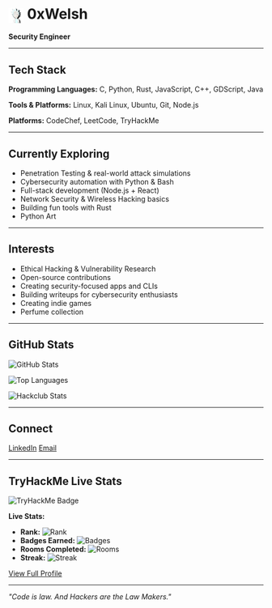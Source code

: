 # <img src="rick.png" alt="icon" width="30" height="30" style="vertical-align: middle;" /> 0xWelsh

**Security Engineer**

---

## Tech Stack

**Programming Languages:**
C, Python, Rust, JavaScript, C++, GDScript, Java

**Tools & Platforms:**
Linux, Kali Linux, Ubuntu, Git, Node.js

**Platforms:**
CodeChef, LeetCode, TryHackMe

---

## Currently Exploring

- Penetration Testing & real-world attack simulations
- Cybersecurity automation with Python & Bash
- Full-stack development (Node.js + React)
- Network Security & Wireless Hacking basics
- Building fun tools with Rust
- Python Art

---

## Interests

- Ethical Hacking & Vulnerability Research
- Open-source contributions
- Creating security-focused apps and CLIs
- Building writeups for cybersecurity enthusiasts
- Creating indie games
- Perfume collection

---

## GitHub Stats

![GitHub Stats](https://github-readme-stats.vercel.app/api?username=0xWelsh&show_icons=true&hide_border=true&bg_color=ffffff&title_color=000000&text_color=000000&icon_color=000000)

![Top Languages](https://github-readme-stats.vercel.app/api/top-langs/?username=0xWelsh&layout=compact&hide_border=true&bg_color=ffffff&title_color=000000&text_color=000000)

![Hackclub Stats](https://github-readme-stats.hackclub.dev/api/wakatime?username=6088&api_domain=hackatime.hackclub.com&&custom_title=Hackatime+Stats&layout=compact&cache_seconds=0&langs_count=8&theme=default)

---

## Connect

[LinkedIn](https://linkedin.com/in/welsh-muhuri-985a652b4)
[Email](mailto:maguamuhuri@gmail.com)

---

## TryHackMe Live Stats

![TryHackMe Badge](https://tryhackme-badges.s3.amazonaws.com/0xWelsh.png)

**Live Stats:**
- **Rank:** ![Rank](https://img.shields.io/badge/Rank-Hacker-red)
- **Badges Earned:** ![Badges](https://img.shields.io/badge/Badges-15+-brightgreen)
- **Rooms Completed:** ![Rooms](https://img.shields.io/badge/Rooms-50+-blue)
- **Streak:** ![Streak](https://img.shields.io/badge/Current_Streak-7_days-orange)

[View Full Profile](https://tryhackme.com/p/0xWelsh)


---

*"Code is law. And Hackers are the Law Makers."*

